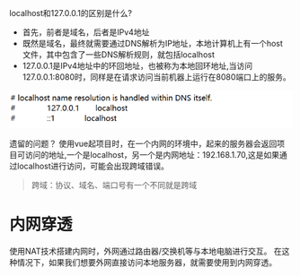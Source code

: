 

localhost和127.0.0.1的区别是什么?

- 首先，前者是域名，后者是IPv4地址
- 既然是域名，最终就需要通过DNS解析为IP地址，本地计算机上有一个host 文件，其中包含了一些DNS解析规则，就包括localhost
- 127.0.0.1是IPv4地址中的环回地址，也被称为本地回环地址,当访问127.0.0.1:8080时，同样是在请求访问当前机器上运行在8080端口上的服务。


<img src="./pic/localhost与本地host文件的关系.png">



遗留的问题？
使用vue起项目时，在一个内网的环境中，起来的服务器会返回项目可访问的地址,一个是localhost，另一个是内网地址：192.168.1.70,这是如果通过localhost进行访问，可能会出现跨域错误。

> 跨域：协议、域名、端口号有一个不同就是跨域




# 内网穿透

使用NAT技术搭建内网时，外网通过路由器/交换机等与本地电脑进行交互。
在这种情况下，如果我们想要外网直接访问本地服务器，就需要使用到内网穿透。